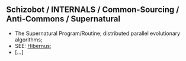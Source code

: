 ## Schizobot / INTERNALS / Common-Sourcing / Anti-Commons / Supernatural
* The Supernatural Program/Routine; distributed parallel evolutionary algorithms;
* SEE: [Hibernus](https://github.com/antiface/Schizobot/tree/master/INTERNALS/VitalityBase/Hibernus);
* [...]
